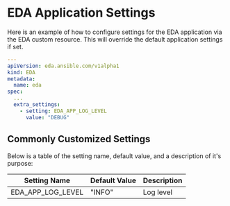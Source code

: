 # EDA Application Settings


Here is an example of how to configure settings for the EDA application via the EDA custom resource. This will override the default application settings if set.

```yaml
---
apiVersion: eda.ansible.com/v1alpha1
kind: EDA
metadata:
  name: eda
spec:
  ...
  extra_settings:
    - setting: EDA_APP_LOG_LEVEL
      value: "DEBUG"

```



## Commonly Customized Settings

Below is a table of the setting name, default value, and a description of it's purpose:

| Setting Name             | Default Value  | Description                                     |
|--------------------------|----------------|-------------------------------------------------|
| EDA_APP_LOG_LEVEL  | "INFO"           | Log level           |
